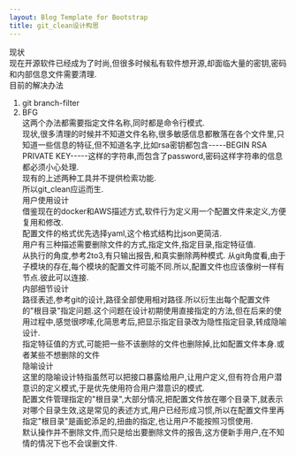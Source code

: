```yaml
---
layout: Blog Template for Bootstrap
title: git_clean设计构思
---
```

现状  
现在开源软件已经成为了时尚,但很多时候私有软件想开源,却面临大量的密钥,密码和内部信息文件需要清理.  
目前的解决办法  
1. git branch-filter  
2. BFG  
这两个办法都需要指定文件名称,同时都是命令行模式.    
现状,很多清理的时候并不知道文件名称,很多敏感信息都散落在各个文件里,只知道一些信息的特征,但不知道名字,比如rsa密钥都包含-----BEGIN RSA PRIVATE KEY-----这样的字符串,而包含了password,密码这样字符串的信息都必须小心处理.  
现有的上述两种工具并不提供检索功能.  
所以git_clean应运而生.  
用户使用设计  
借鉴现在的docker和AWS描述方式,软件行为定义用一个配置文件来定义,方便复用和修改.  
配置文件的格式优先选择yaml,这个格式结构比json更简洁.  
用户有三种描述需要删除文件的方式,指定文件,指定目录,指定特征值.  
从执行的角度,参考2to3,有只输出报告,和真实删除两种模式.
从git角度看,由于子模块的存在,每个模块的配置文件可能不同.所以,配置文件也应该像树一样有节点.彼此可以连接.  
内部细节设计  
路径表述,参考git的设计,路径全部使用相对路径.所以衍生出每个配置文件的"根目录"指定问题.这个问题在设计初期使用直接指定的方法,但在后来的使用过程中,感觉很啰嗦,化简思考后,把显示指定目录改为隐性指定目录,转成隐喻设计.  
指定特征值的方式,可能把一些不该删除的文件也删除掉,比如配置文件本身.或者某些不想删除的文件  
隐喻设计  
这里的隐喻设计特指虽然可以把接口暴露给用户,让用户定义,但有符合用户潜意识的定义模式,于是优先使用符合用户潜意识的模式.  
配置文件管理指定的"根目录",大部分情况,把配置文件放在哪个目录下,就表示对哪个目录生效,这是常见的表述方式,用户已经形成习惯,所以在配置文件里再指定"根目录"是画蛇添足的,扭曲的指定,也让用户不能按照习惯使用.  
默认操作并不删除文件,而只是给出要删除文件的报告,这方便新手用户,在不知情的情况下也不会误删文件.  
